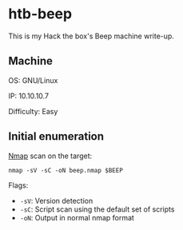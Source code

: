 # htb-beep
This is my Hack the box's Beep machine write-up.

## Machine

OS: GNU/Linux

IP: 10.10.10.7

Difficulty: Easy


## Initial enumeration
[Nmap](https://github.com/nmap/nmap) scan on the target:

`nmap -sV -sC -oN beep.nmap $BEEP`

Flags:
 - `-sV`: Version detection
 - `-sC`: Script scan using the default set of scripts
 - `-oN`: Output in normal nmap format
 
 ```
 ```

